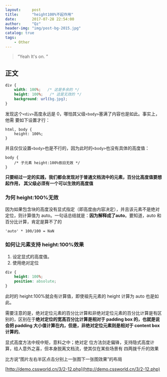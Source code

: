 ```yaml
---
layout:     post
title:      "height100%不起作用"
date:       2017-07-28 22:54:00
author:     "Qz"
header-img: "img/post-bg-2015.jpg"
catalog: true
tags:
    - Other
---
```


> “Yeah It's on. ”


## 正文

```css
div { 
    width: 100%;   /* 这是多余的 */    
    height: 100%;   /* 这是无效的 */  
    background: url(bg.jpg); 
} 
```

发现这个`<div>`高度永远是 0，哪怕其父级`<body>`塞满了内容也是如此。事实上，他需 要如下设置才行：

```
html, body {  
    height: 100%;
}
```


并且仅仅设置`<body>`也是不行的，因为此时的`<body>`也没有具体的高度值：
```
body {    
    /* 子元素 height:100%依旧无效 */
} 
```

**只要经过一定的实践，我们都会发现对于普通文档流中的元素，百分比高度值要想起作用， 其父级必须有一个可以生效的高度值**



### 为何 height:100%无效 

因为如果包含块的高度没有显式指定（即高度由内容决定），并且该元素不是绝对定位，则计算值为 auto。一句话总结就是：**因为解释成了auto**。要知道，auto 和百分比计算，肯定是算不了的

```
'auto' * 100/100 = NaN 
```



### 如何让元素支持 height:100%效果 

1. 设定显式的高度值。
2. 使用绝对定位


```css
div { 
    height: 100%;  
    position: absolute; 
} 
```

此时的 height:100%就会有计算值，即使祖先元素的 height 计算为 auto 也是如此。 


需要注意的是，绝对定位元素的百分比计算和非绝对定位元素的百分比计算是有区别的，区别在于**绝对定位的宽高百分比计算是相对于 padding box 的，也就是说会把 padding 大小值计算在内，但是，非绝对定位元素则是相对于 content box 计算的**。 



显式高度方法中规中矩，意料之中；绝对定 位方法剑走偏锋，支持隐式高度计算，给人意外之喜，但本身脱离文档流，使其仅在某些场景有 四两拨千斤的效果


比方说“图片左右半区点击分别上一张图下一张图效果”的布局

[http://demo.cssworld.cn/3/2-12.php](http://demo.cssworld.cn/3/2-12.php)






